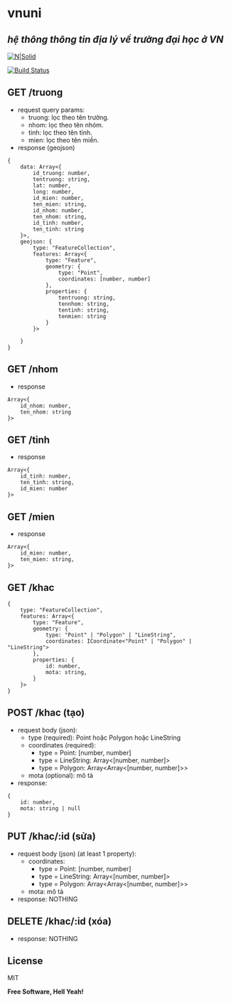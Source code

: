 # vnuni

## _hệ thông thông tin địa lý về trường đại học ở VN_

[![N|Solid](https://cldup.com/dTxpPi9lDf.thumb.png)](https://nodesource.com/products/nsolid)

[![Build Status](https://travis-ci.org/joemccann/dillinger.svg?branch=master)](https://travis-ci.org/joemccann/dillinger)

## GET /truong

- request query params:
  - truong: lọc theo tên trường.
  - nhom: lọc theo tên nhóm.
  - tinh: lọc theo tên tỉnh.
  - mien: lọc theo tên miền.
- response (geojson)

```
{
    data: Array<{
        id_truong: number,
        tentruong: string,
        lat: number,
        long: number,
        id_mien: number,
        ten_mien: string,
        id_nhom: number,
        ten_nhom: string,
        id_tinh: number,
        ten_tinh: string
    }>,
    geojson: {
        type: "FeatureCollection",
        features: Array<{
            type: "Feature",
            geometry: {
                type: "Point",
                coordinates: [number, number]
            },
            properties: {
                tentruong: string,
                tennhom: string,
                tentinh: string,
                tenmien: string
            }
        }>

    }
}
```

## GET /nhom

- response

```
Array<{
    id_nhom: number,
    ten_nhom: string
}>
```

## GET /tinh

- response

```
Array<{
    id_tinh: number,
    ten_tinh: string,
    id_mien: number
}>
```

## GET /mien

- response

```
Array<{
    id_mien: number,
    ten_mien: string,
}>
```

## GET /khac

```
{
    type: "FeatureCollection",
    features: Array<{
        type: "Feature",
        geometry: {
            type: "Point" | "Polygon" | "LineString",
            coordinates: ICoordinate<"Point" | "Polygon" | "LineString">
        },
        properties: {
            id: number,
            mota: string,
        }
    }>
}
```

## POST /khac (tạo)

- request body (json):
  - type (required): Point hoặc Polygon hoặc LineString
  - coordinates (required):
    - type = Point: [number, number]
    - type = LineString: Array<[number, number]>
    - type = Polygon: Array<Array<[number, number]>>
  - mota (optional): mô tả
- response:
```
{
    id: number,
    mota: string | null
}
```

## PUT /khac/:id (sửa)

- request body (json) (at least 1 property):
  - coordinates:
    - type = Point: [number, number]
    - type = LineString: Array<[number, number]>
    - type = Polygon: Array<Array<[number, number]>>
  - mota: mô tả
- response: NOTHING

## DELETE /khac/:id (xóa)
- response: NOTHING

## License

MIT

**Free Software, Hell Yeah!**

[//]: # "These are reference links used in the body of this note and get stripped out when the markdown processor does its job. There is no need to format nicely because it shouldn't be seen. Thanks SO - http://stackoverflow.com/questions/4823468/store-comments-in-markdown-syntax"
[dill]: https://github.com/joemccann/dillinger
[git-repo-url]: https://github.com/joemccann/dillinger.git
[john gruber]: http://daringfireball.net
[df1]: http://daringfireball.net/projects/markdown/
[markdown-it]: https://github.com/markdown-it/markdown-it
[ace editor]: http://ace.ajax.org
[node.js]: http://nodejs.org
[twitter bootstrap]: http://twitter.github.com/bootstrap/
[jquery]: http://jquery.com
[@tjholowaychuk]: http://twitter.com/tjholowaychuk
[express]: http://expressjs.com
[angularjs]: http://angularjs.org
[gulp]: http://gulpjs.com
[pldb]: https://github.com/joemccann/dillinger/tree/master/plugins/dropbox/README.md
[plgh]: https://github.com/joemccann/dillinger/tree/master/plugins/github/README.md
[plgd]: https://github.com/joemccann/dillinger/tree/master/plugins/googledrive/README.md
[plod]: https://github.com/joemccann/dillinger/tree/master/plugins/onedrive/README.md
[plme]: https://github.com/joemccann/dillinger/tree/master/plugins/medium/README.md
[plga]: https://github.com/RahulHP/dillinger/blob/master/plugins/googleanalytics/README.md
